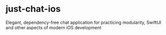 # just-chat-ios
Elegant, dependency-free chat application for practicing modularity, SwiftUI and other aspects of modern iOS development
